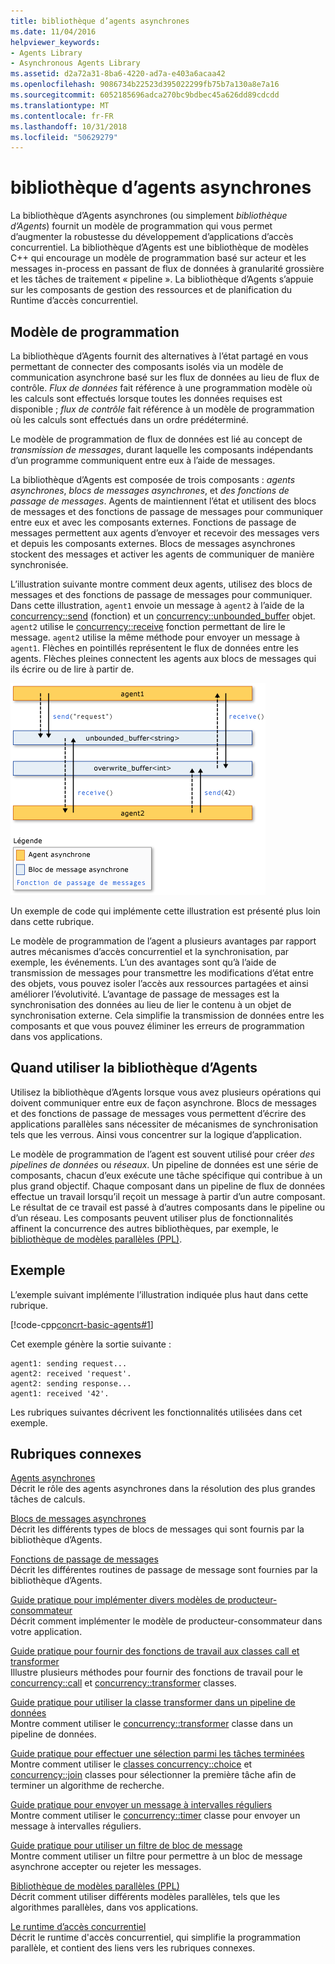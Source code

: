 ```yaml
---
title: bibliothèque d’agents asynchrones
ms.date: 11/04/2016
helpviewer_keywords:
- Agents Library
- Asynchronous Agents Library
ms.assetid: d2a72a31-8ba6-4220-ad7a-e403a6acaa42
ms.openlocfilehash: 9086734b22523d395022299fb75b7a130a8e7a16
ms.sourcegitcommit: 6052185696adca270bc9bdbec45a626dd89cdcdd
ms.translationtype: MT
ms.contentlocale: fr-FR
ms.lasthandoff: 10/31/2018
ms.locfileid: "50629279"
---
```

# <a name="asynchronous-agents-library"></a>bibliothèque d’agents asynchrones

La bibliothèque d’Agents asynchrones (ou simplement *bibliothèque d’Agents*) fournit un modèle de programmation qui vous permet d’augmenter la robustesse du développement d’applications d’accès concurrentiel. La bibliothèque d’Agents est une bibliothèque de modèles C++ qui encourage un modèle de programmation basé sur acteur et les messages in-process en passant de flux de données à granularité grossière et les tâches de traitement « pipeline ». La bibliothèque d’Agents s’appuie sur les composants de gestion des ressources et de planification du Runtime d’accès concurrentiel.

## <a name="programming-model"></a>Modèle de programmation

La bibliothèque d’Agents fournit des alternatives à l’état partagé en vous permettant de connecter des composants isolés via un modèle de communication asynchrone basé sur les flux de données au lieu de flux de contrôle. *Flux de données* fait référence à une programmation modèle où les calculs sont effectués lorsque toutes les données requises est disponible ; *flux de contrôle* fait référence à un modèle de programmation où les calculs sont effectués dans un ordre prédéterminé.

Le modèle de programmation de flux de données est lié au concept de *transmission de messages*, durant laquelle les composants indépendants d’un programme communiquent entre eux à l’aide de messages.

La bibliothèque d’Agents est composée de trois composants : *agents asynchrones*, *blocs de messages asynchrones*, et *des fonctions de passage de messages*. Agents de maintiennent l’état et utilisent des blocs de messages et des fonctions de passage de messages pour communiquer entre eux et avec les composants externes. Fonctions de passage de messages permettent aux agents d’envoyer et recevoir des messages vers et depuis les composants externes. Blocs de messages asynchrones stockent des messages et activer les agents de communiquer de manière synchronisée.

L’illustration suivante montre comment deux agents, utilisez des blocs de messages et des fonctions de passage de messages pour communiquer. Dans cette illustration, `agent1` envoie un message à `agent2` à l’aide de la [concurrency::send](reference/concurrency-namespace-functions.md#send) (fonction) et un [concurrency::unbounded_buffer](reference/unbounded-buffer-class.md) objet. `agent2` utilise le [concurrency::receive](reference/concurrency-namespace-functions.md#receive) fonction permettant de lire le message. `agent2` utilise la même méthode pour envoyer un message à `agent1`. Flèches en pointillés représentent le flux de données entre les agents. Flèches pleines connectent les agents aux blocs de messages qui ils écrire ou de lire à partir de.

![Les composants de la bibliothèque d’Agents](../../parallel/concrt/media/agent_librarycomp.png "agent_librarycomp")

Un exemple de code qui implémente cette illustration est présenté plus loin dans cette rubrique.

Le modèle de programmation de l’agent a plusieurs avantages par rapport autres mécanismes d’accès concurrentiel et la synchronisation, par exemple, les événements. L’un des avantages sont qu’à l’aide de transmission de messages pour transmettre les modifications d’état entre des objets, vous pouvez isoler l’accès aux ressources partagées et ainsi améliorer l’évolutivité. L’avantage de passage de messages est la synchronisation des données au lieu de lier le contenu à un objet de synchronisation externe. Cela simplifie la transmission de données entre les composants et que vous pouvez éliminer les erreurs de programmation dans vos applications.

## <a name="when-to-use-the-agents-library"></a>Quand utiliser la bibliothèque d’Agents

Utilisez la bibliothèque d’Agents lorsque vous avez plusieurs opérations qui doivent communiquer entre eux de façon asynchrone. Blocs de messages et des fonctions de passage de messages vous permettent d’écrire des applications parallèles sans nécessiter de mécanismes de synchronisation tels que les verrous. Ainsi vous concentrer sur la logique d’application.

Le modèle de programmation de l’agent est souvent utilisé pour créer *des pipelines de données* ou *réseaux*. Un pipeline de données est une série de composants, chacun d’eux exécute une tâche spécifique qui contribue à un plus grand objectif. Chaque composant dans un pipeline de flux de données effectue un travail lorsqu’il reçoit un message à partir d’un autre composant. Le résultat de ce travail est passé à d’autres composants dans le pipeline ou d’un réseau. Les composants peuvent utiliser plus de fonctionnalités affinent la concurrence des autres bibliothèques, par exemple, le [bibliothèque de modèles parallèles (PPL)](../../parallel/concrt/parallel-patterns-library-ppl.md).

## <a name="example"></a>Exemple

L’exemple suivant implémente l’illustration indiquée plus haut dans cette rubrique.

[!code-cpp[concrt-basic-agents#1](../../parallel/concrt/codesnippet/cpp/asynchronous-agents-library_1.cpp)]

Cet exemple génère la sortie suivante :

```Output
agent1: sending request...
agent2: received 'request'.
agent2: sending response...
agent1: received '42'.
```

Les rubriques suivantes décrivent les fonctionnalités utilisées dans cet exemple.

## <a name="related-topics"></a>Rubriques connexes

[Agents asynchrones](../../parallel/concrt/asynchronous-agents.md)<br/>
Décrit le rôle des agents asynchrones dans la résolution des plus grandes tâches de calculs.

[Blocs de messages asynchrones](../../parallel/concrt/asynchronous-message-blocks.md)<br/>
Décrit les différents types de blocs de messages qui sont fournis par la bibliothèque d’Agents.

[Fonctions de passage de messages](../../parallel/concrt/message-passing-functions.md)<br/>
Décrit les différentes routines de passage de message sont fournies par la bibliothèque d’Agents.

[Guide pratique pour implémenter divers modèles de producteur-consommateur](../../parallel/concrt/how-to-implement-various-producer-consumer-patterns.md)<br/>
Décrit comment implémenter le modèle de producteur-consommateur dans votre application.

[Guide pratique pour fournir des fonctions de travail aux classes call et transformer](../../parallel/concrt/how-to-provide-work-functions-to-the-call-and-transformer-classes.md)<br/>
Illustre plusieurs méthodes pour fournir des fonctions de travail pour le [concurrency::call](../../parallel/concrt/reference/call-class.md) et [concurrency::transformer](../../parallel/concrt/reference/transformer-class.md) classes.

[Guide pratique pour utiliser la classe transformer dans un pipeline de données](../../parallel/concrt/how-to-use-transformer-in-a-data-pipeline.md)<br/>
Montre comment utiliser le [concurrency::transformer](../../parallel/concrt/reference/transformer-class.md) classe dans un pipeline de données.

[Guide pratique pour effectuer une sélection parmi les tâches terminées](../../parallel/concrt/how-to-select-among-completed-tasks.md)<br/>
Montre comment utiliser le [classes concurrency::choice](../../parallel/concrt/reference/choice-class.md) et [concurrency::join](../../parallel/concrt/reference/join-class.md) classes pour sélectionner la première tâche afin de terminer un algorithme de recherche.

[Guide pratique pour envoyer un message à intervalles réguliers](../../parallel/concrt/how-to-send-a-message-at-a-regular-interval.md)<br/>
Montre comment utiliser le [concurrency::timer](../../parallel/concrt/reference/timer-class.md) classe pour envoyer un message à intervalles réguliers.

[Guide pratique pour utiliser un filtre de bloc de message](../../parallel/concrt/how-to-use-a-message-block-filter.md)<br/>
Montre comment utiliser un filtre pour permettre à un bloc de message asynchrone accepter ou rejeter les messages.

[Bibliothèque de modèles parallèles (PPL)](../../parallel/concrt/parallel-patterns-library-ppl.md)<br/>
Décrit comment utiliser différents modèles parallèles, tels que les algorithmes parallèles, dans vos applications.

[Le runtime d’accès concurrentiel](../../parallel/concrt/concurrency-runtime.md)<br/>
Décrit le runtime d'accès concurrentiel, qui simplifie la programmation parallèle, et contient des liens vers les rubriques connexes.

